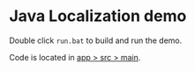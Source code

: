 # Java Localization demo

Double click `run.bat` to build and run the demo.

Code is located in [app > src > main](app/src/main).
